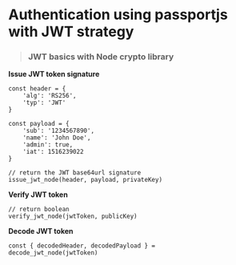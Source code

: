 # Authentication using passportjs with JWT strategy
> ### JWT basics with Node crypto library

**Issue JWT token signature**
```
const header = {
    'alg': 'RS256',
    'typ': 'JWT'
}
    
const payload = {
    'sub': '1234567890',
    'name': 'John Doe',
    'admin': true,
    'iat': 1516239022
}

// return the JWT base64url signature 
issue_jwt_node(header, payload, privateKey) 
```

**Verify JWT token**
```
// return boolean
verify_jwt_node(jwtToken, publicKey)
```

**Decode JWT token**

<code>const { decodedHeader, decodedPayload } = decode_jwt_node(jwtToken)</code>

